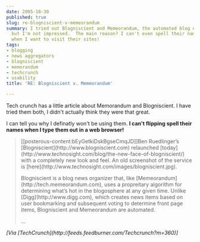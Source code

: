 ```yaml
---
date: 2005-10-30
published: true
slug: re-blogniscient-v-memeorandum
summary: I tried out Blogniscient and Memeorandum, the automated blog news organizers,
  but I'm not impressed.  The main reason? I can't even spell their names correctly
  when I want to visit their sites!
tags:
- blogging
- news aggregators
- blogniscient
- memorandum
- techcrunch
- usability
title: 'RE: Blogniscient v. Memeorandum'

---
```

Tech crunch has a little article about Memorandum and Blogniscient.  I have tried them both, I didn't actually think they were that great.  <p />I can tell you why I definatly won't be using them.  <strong>I can't flipping spell their names when I type them out in a web browser!</strong><p /><blockquote>
<p>[[posterous-content:bEyGetkiDskBgseCmqJD]]Ben Ruedlinger’s [Blogniscient](http://www.blogniscient.com) relaunched [today](http://www.technosight.com/blog/the-new-face-of-blogniscient/) with a completely new look and feel. An old screenshot of the service is [here](http://www.technosight.com/images/blogniscient.jpg).</p>
	<p>Blogniscient is a blog news organizer that, like [Memeorandum](http://tech.memeorandum.com), uses a propreitary algorithm for determining what’s hot in the blogosphere at any given time. Unlike [Digg](http://www.digg.com), which creates news items based on user bookmarking and subsequent voting to determine front page items, Blogniscient and Memeorandum are automated.</p>
...
</blockquote><i>[Via [TechCrunch](http://feeds.feedburner.com/Techcrunch?m=360)]</i><p />

